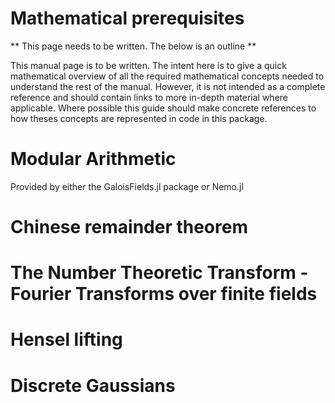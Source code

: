 # Mathematical prerequisites

** This page needs to be written. The below is an outline **

This manual page is to be written. The intent here is to give a quick mathematical
overview of all the required mathematical concepts needed to understand the rest
of the manual. However, it is not intended as a complete reference and should
contain links to more in-depth material where applicable. Where possible this
guide should make concrete references to how theses concepts are represented
in code in this package.

# Modular Arithmetic
Provided by either the GaloisFields.jl package or Nemo.jl

# Chinese remainder theorem

# The Number Theoretic Transform - Fourier Transforms over finite fields

# Hensel lifting

# Discrete Gaussians
